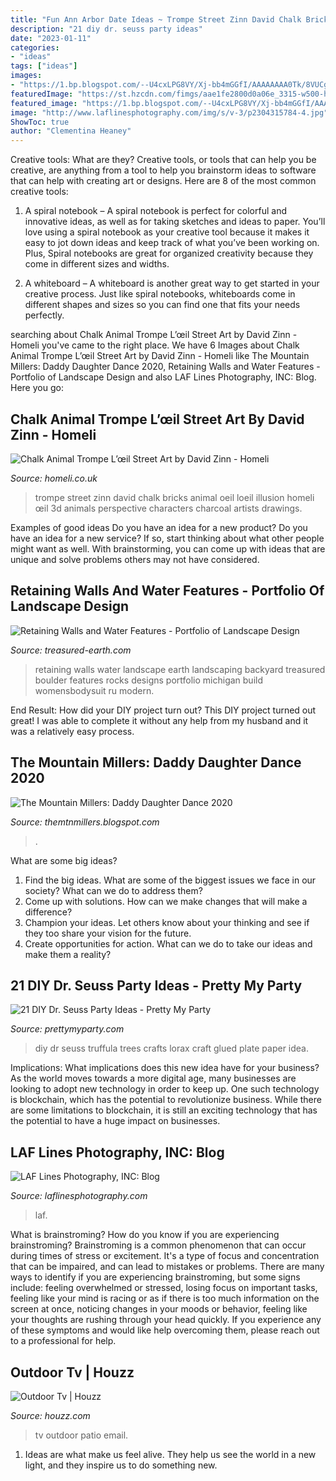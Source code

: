 ```yaml
---
title: "Fun Ann Arbor Date Ideas ~ Trompe Street Zinn David Chalk Bricks Animal Oeil Loeil Illusion Homeli œil 3d Animals Perspective Characters Charcoal Artists Drawings"
description: "21 diy dr. seuss party ideas"
date: "2023-01-11"
categories:
- "ideas"
tags: ["ideas"]
images:
- "https://1.bp.blogspot.com/--U4cxLPG8VY/Xj-bb4mGGfI/AAAAAAAA0Tk/8VUCgc47OycFSlUhQVZ8m2RN9w4oy0_MwCEwYBhgL/s1600/IMG_8372.jpeg"
featuredImage: "https://st.hzcdn.com/fimgs/aae1fe2800d0a06e_3315-w500-h666-b0-p0--contemporary-patio.jpg"
featured_image: "https://1.bp.blogspot.com/--U4cxLPG8VY/Xj-bb4mGGfI/AAAAAAAA0Tk/8VUCgc47OycFSlUhQVZ8m2RN9w4oy0_MwCEwYBhgL/s1600/IMG_8372.jpeg"
image: "http://www.laflinesphotography.com/img/s/v-3/p2304315784-4.jpg"
ShowToc: true
author: "Clementina Heaney"
---
```



Creative tools: What are they?
Creative tools, or tools that can help you be creative, are anything from a tool to help you brainstorm ideas to software that can help with creating art or designs. Here are 8 of the most common creative tools:
1. A spiral notebook – A spiral notebook is perfect for colorful and innovative ideas, as well as for taking sketches and ideas to paper. You’ll love using a spiral notebook as your creative tool because it makes it easy to jot down ideas and keep track of what you’ve been working on. Plus, Spiral notebooks are great for organized creativity because they come in different sizes and widths.

2. A whiteboard – A whiteboard is another great way to get started in your creative process. Just like spiral notebooks, whiteboards come in different shapes and sizes so you can find one that fits your needs perfectly.

	

		
searching about Chalk Animal Trompe L’œil Street Art by David Zinn - Homeli you've came to the right place. We have 6 Images about Chalk Animal Trompe L’œil Street Art by David Zinn - Homeli like The Mountain Millers: Daddy Daughter Dance 2020, Retaining Walls and Water Features - Portfolio of Landscape Design and also LAF Lines Photography, INC: Blog. Here you go:
		
    
## Chalk Animal Trompe L’œil Street Art By David Zinn - Homeli

<img loading=lazy src="http://homeli.co.uk/wp-content/uploads/2015/01/Trompe-loeil-missing-bricks-illusion-street-art-by-David-Zinn.jpg" onerror="this.onerror=null;this.src='https://tse1.mm.bing.net/th?id=OIP.4g3JXKhIRNR-r1-0aqOqeAHaFn&amp;pid=15.1';" alt="Chalk Animal Trompe L’œil Street Art by David Zinn - Homeli">

_Source: homeli.co.uk_

>trompe street zinn david chalk bricks animal oeil loeil illusion homeli œil 3d animals perspective characters charcoal artists drawings. 

	

Examples of good ideas
Do you have an idea for a new product? Do you have an idea for a new service? If so, start thinking about what other people might want as well. With brainstorming, you can come up with ideas that are unique and solve problems others may not have considered.

    
## Retaining Walls And Water Features - Portfolio Of Landscape Design

<img loading=lazy src="http://www.treasured-earth.com/cm/dpl/images/articles/5/boulder-wall-milford-downto.jpg" onerror="this.onerror=null;this.src='https://tse2.mm.bing.net/th?id=OIP.XUIuewFQfOi0N22pAYSFcwHaFj&amp;pid=15.1';" alt="Retaining Walls and Water Features - Portfolio of Landscape Design">

_Source: treasured-earth.com_

>retaining walls water landscape earth landscaping backyard treasured boulder features rocks designs portfolio michigan build womensbodysuit ru modern. 

	

End Result: How did your DIY project turn out?
This DIY project turned out great! I was able to complete it without any help from my husband and it was a relatively easy process.

    
## The Mountain Millers: Daddy Daughter Dance 2020

<img loading=lazy src="https://1.bp.blogspot.com/--U4cxLPG8VY/Xj-bb4mGGfI/AAAAAAAA0Tk/8VUCgc47OycFSlUhQVZ8m2RN9w4oy0_MwCEwYBhgL/s1600/IMG_8372.jpeg" onerror="this.onerror=null;this.src='https://tse2.mm.bing.net/th?id=OIP.ye_ZjY3xWr07NQbkb_7EGQHaJ4&amp;pid=15.1';" alt="The Mountain Millers: Daddy Daughter Dance 2020">

_Source: themtnmillers.blogspot.com_

>. 

	

What are some big ideas?
1. Find the big ideas. What are some of the biggest issues we face in our society? What can we do to address them?
2. Come up with solutions. How can we make changes that will make a difference?
3. Champion your ideas. Let others know about your thinking and see if they too share your vision for the future.
4. Create opportunities for action. What can we do to take our ideas and make them a reality?

    
## 21 DIY Dr. Seuss Party Ideas - Pretty My Party

<img loading=lazy src="http://www.prettymyparty.com/wp-content/uploads/2017/02/diy-truffula-trees.jpg" onerror="this.onerror=null;this.src='https://tse2.mm.bing.net/th?id=OIP.6IB94u5SEQB6dWBrkeel3QHaIw&amp;pid=15.1';" alt="21 DIY Dr. Seuss Party Ideas - Pretty My Party">

_Source: prettymyparty.com_

>diy dr seuss truffula trees crafts lorax craft glued plate paper idea. 

	

Implications: What implications does this new idea have for your business?
As the world moves towards a more digital age, many businesses are looking to adopt new technology in order to keep up. One such technology is blockchain, which has the potential to revolutionize business. While there are some limitations to blockchain, it is still an exciting technology that has the potential to have a huge impact on businesses.

    
## LAF Lines Photography, INC: Blog

<img loading=lazy src="http://www.laflinesphotography.com/img/s/v-3/p2304315784-4.jpg" onerror="this.onerror=null;this.src='https://tse1.mm.bing.net/th?id=OIP.5vwuSYkGIEe10ggr76__gwAAAA&amp;pid=15.1';" alt="LAF Lines Photography, INC: Blog">

_Source: laflinesphotography.com_

>laf. 

	

What is brainstroming?
How do you know if you are experiencing brainstroming? Brainstroming is a common phenomenon that can occur during times of stress or excitement. It's a type of focus and concentration that can be impaired, and can lead to mistakes or problems. There are many ways to identify if you are experiencing brainstroming, but some signs include: feeling overwhelmed or stressed, losing focus on important tasks, feeling like your mind is racing or as if there is too much information on the screen at once, noticing changes in your moods or behavior, feeling like your thoughts are rushing through your head quickly. If you experience any of these symptoms and would like help overcoming them, please reach out to a professional for help.

    
## Outdoor Tv | Houzz

<img loading=lazy src="https://st.hzcdn.com/fimgs/aae1fe2800d0a06e_3315-w500-h666-b0-p0--contemporary-patio.jpg" onerror="this.onerror=null;this.src='https://tse1.mm.bing.net/th?id=OIP.29k_bmV5yxq9TCdmcR5USQHaJ3&amp;pid=15.1';" alt="Outdoor Tv | Houzz">

_Source: houzz.com_

>tv outdoor patio email. 

	

1. Ideas are what make us feel alive. They help us see the world in a new light, and they inspire us to do something new.

